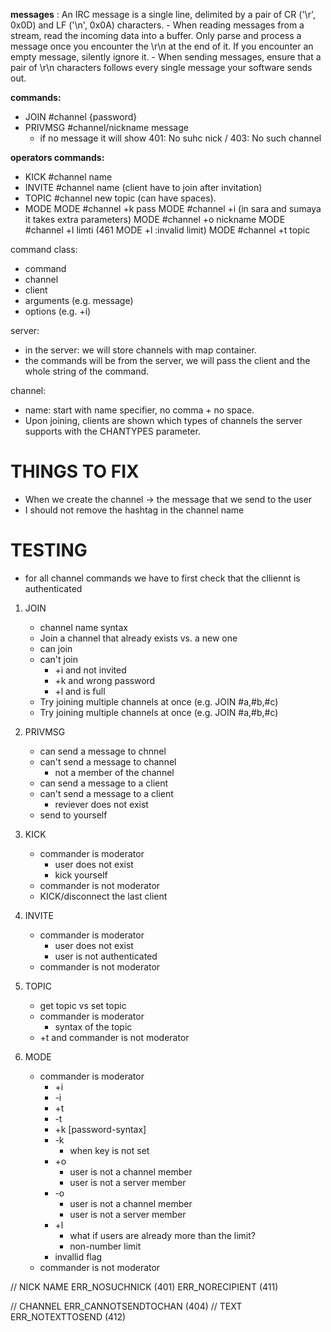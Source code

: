 __messages__ : An IRC message is a single line, delimited by a pair of CR ('\r', 0x0D) and LF ('\n', 0x0A) characters.
	- When reading messages from a stream, read the incoming data into a buffer. Only parse and process a message once you encounter the \r\n at the end of it. If you encounter an empty message, silently ignore it.
	- When sending messages, ensure that a pair of \r\n characters follows every single message your software sends out.

__commands:__
- JOIN #channel {password}
- PRIVMSG #channel/nickname message
	* if no message it will show 401: No suhc nick / 403: No such channel

__operators commands:__
- KICK #channel name
- INVITE #channel name (client have to join after invitation)
- TOPIC #channel new topic (can have spaces).
- MODE
	MODE #channel +k pass
	MODE #channel +i (in sara and sumaya it takes extra parameters)
	MODE #channel +o nickname
	MODE #channel +l  limti (461 MODE +l :invalid limit)
	MODE #channel +t topic

command class:
- command
- channel
- client 
- arguments (e.g. message)
- options (e.g. +i)

server:
- in the server: we will store channels with map container.
- the commands will be from the server, we will pass the client and the whole string of the command.

channel:
- name: start with name specifier, no comma + no space.
- Upon joining, clients are shown which types of channels the server supports with the CHANTYPES parameter.




# THINGS TO FIX
- When we create the channel -> the message that we send to the user
- I should not remove the hashtag in the channel name


# TESTING
* for all channel commands we have to first check that the clliennt is authenticated
1. JOIN
	- channel name syntax
	- Join a channel that already exists vs. a new one
	- can join
	- can't join
		* +i and not invited
		* +k and wrong password
		* +l and is full
	- Try joining multiple channels at once (e.g. JOIN #a,#b,#c)
	- Try joining multiple channels at once (e.g. JOIN #a,#b,#c)

2. PRIVMSG
	- can send a message to chnnel
	- can't send a message to channel
		* not a member of the channel
	- can send a message to a client
	- can't send a message to a client
		* reviever does not exist
	- send to yourself

3. KICK
	- commander is moderator
		* user does not exist
		* kick yourself
	- commander is not moderator
	- KICK/disconnect the last client

4. INVITE
	- commander is moderator
		* user does not exist
		* user is not authenticated
	- commander is not moderator

5. TOPIC
	- get topic vs set topic
	- commander is moderator
		* syntax of the topic
	- +t and commander is not moderator

6. MODE
	- commander is moderator
		* +i
		* -i
		* +t
		* -t
		* +k [password-syntax]
		* -k
			* when key is not set
		* +o
			* user is not a channel member
			* user is not a server member
		* -o
			* user is not a channel member
			* user is not a server member
		* +l
			- what if users are already more than the limit?
			- non-number limit
		* invallid flag
	- commander is not moderator




// NICK NAME ERR_NOSUCHNICK (401) ERR_NORECIPIENT (411)

// CHANNEL ERR_CANNOTSENDTOCHAN (404)
// TEXT ERR_NOTEXTTOSEND (412)
